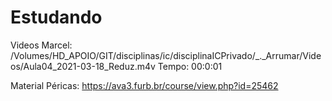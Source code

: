# Estudando

Videos Marcel:
/Volumes/HD_APOIO/GIT/disciplinas/ic/disciplinaICPrivado/_._Arrumar/Videos/Aula04_2021-03-18_Reduz.m4v
  Tempo: 00:0:01

Material Péricas:
<https://ava3.furb.br/course/view.php?id=25462>
